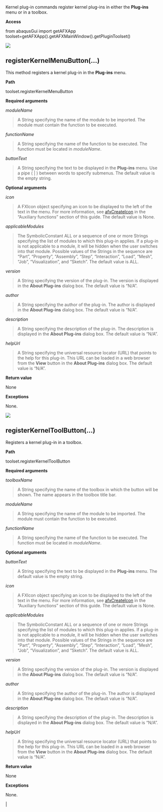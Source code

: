 Kernel plug-in commands register kernel plug-ins in either the **Plug-ins** menu or in a toolbox.

**Access**

from abaqusGui import getAFXApp
toolset=getAFXApp().getAFXMainWindow().getPluginToolset()

![](../IconsReference/butix_top_wline.png)

## registerKernelMenuButton(...)

This method registers a kernel plug-in in the **Plug-ins** menu.

**Path**

toolset.registerKernelMenuButton

**Required arguments**

_moduleName_

> A String specifying the name of the module to be imported. The module must contain the function to be executed.

_functionName_

> A String specifying the name of the function to be executed. The function must be located in _moduleName_.

_buttonText_

> A String specifying the text to be displayed in the **Plug-ins** menu. Use a pipe ( | ) between words to specify submenus. The default value is the empty string.

**Optional arguments**

_icon_

> A FXIcon object specifying an icon to be displayed to the left of the text in the menu. For more information, see [afxCreateIcon](pt01ch01gob125.htm?contextscope=all#gui-auxiliary-afxcreateicon) in the “Auxiliary functions” section of this guide. The default value is None.

_applicableModules_

> The SymbolicConstant ALL or a sequence of one or more Strings specifying the list of modules to which this plug-in applies. If a plug-in is not applicable to a module, it will be hidden when the user switches into that module. Possible values of the Strings in the sequence are “Part”, “Property”, “Assembly”, “Step”, “Interaction”, “Load”, “Mesh”, “Job”, “Visualization”, and “Sketch”. The default value is ALL.

_version_

> A String specifying the version of the plug-in. The version is displayed in the **About Plug-ins** dialog box. The default value is “N/A”.

_author_

> A String specifying the author of the plug-in. The author is displayed in the **About Plug-ins** dialog box. The default value is “N/A”.

_description_

> A String specifying the description of the plug-in. The description is displayed in the **About Plug-ins** dialog box. The default value is “N/A”.

_helpUrl_

> A String specifying the universal resource locator (URL) that points to the help for this plug-in. This URL can be loaded in a web browser from the **View** button in the **About Plug-ins** dialog box. The default value is “N/A”.

**Return value**

None

**Exceptions**

None.

![](../IconsReference/butix_top_wline.png)

## registerKernelToolButton(...)

Registers a kernel plug-in in a toolbox.

**Path**

toolset.registerKernelToolButton

**Required arguments**

_toolboxName_

> A String specifying the name of the toolbox in which the button will be shown. The name appears in the toolbox title bar.

_moduleName_

> A String specifying the name of the module to be imported. The module must contain the function to be executed.

_functionName_

> A String specifying the name of the function to be executed. The function must be located in _moduleName_.

**Optional arguments**

_buttonText_

> A String specifying the text to be displayed in the **Plug-ins** menu. The default value is the empty string.

_icon_

> A FXIcon object specifying an icon to be displayed to the left of the text in the menu. For more information, see [afxCreateIcon](pt01ch01gob125.htm?contextscope=all#gui-auxiliary-afxcreateicon) in the “Auxiliary functions” section of this guide. The default value is None.

_applicableModules_

> The SymbolicConstant ALL or a sequence of one or more Strings specifying the list of modules to which this plug-in applies. If a plug-in is not applicable to a module, it will be hidden when the user switches into that module. Possible values of the Strings in the sequence are “Part”, “Property”, “Assembly”, “Step”, “Interaction”, “Load”, “Mesh”, “Job”, “Visualization”, and “Sketch”. The default value is ALL.

_version_

> A String specifying the version of the plug-in. The version is displayed in the **About Plug-ins** dialog box. The default value is “N/A”.

_author_

> A String specifying the author of the plug-in. The author is displayed in the **About Plug-ins** dialog box. The default value is “N/A”.

_description_

> A String specifying the description of the plug-in. The description is displayed in the **About Plug-ins** dialog box. The default value is “N/A”.

_helpUrl_

> A String specifying the universal resource locator (URL) that points to the help for this plug-in. This URL can be loaded in a web browser from the **View** button in the **About Plug-ins** dialog box. The default value is “N/A”.

**Return value**

None

**Exceptions**

None.

|
